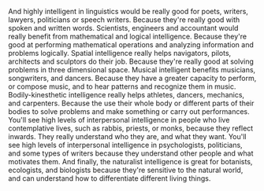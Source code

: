 And highly intelligent in linguistics would be really good for poets, writers,
lawyers, politicians or speech writers. Because they're really good with spoken
and written words. Scientists, engineers and accountant would really benefit
from mathematical and logical intelligence. Because they're good at performing
mathematical operations and analyzing information and problems logically.
Spatial intelligence really helps navigators, pilots, architects and sculptors
do their job. Because they're really good at solving problems in three
dimensional space. Musical intelligent benefits musicians, songwriters, and
dancers. Because they have a greater capacity to perform, or compose music, and
to hear patterns and recognize them in music. Bodily-kinesthetic intelligence
really helps athletes, dancers, mechanics, and carpenters. Because the use
their whole body or different parts of their bodies to solve problems and make
something or carry out performances. You'll see high levels of interpersonal
intelligence in people who live contemplative lives, such as rabbis, priests,
or monks, because they reflect inwards. They really understand who they are,
and what they want. You'll see high levels of interpersonal intelligence in
psychologists, politicians, and some types of writers because they understand
other people and what motivates them. And finally, the naturalist intelligence
is great for botanists, ecologists, and biologists because they're sensitive to
the natural world, and can understand how to differentiate different living
things.
